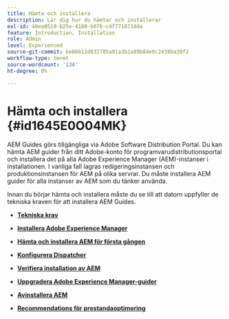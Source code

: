 ```yaml
---
title: Hämta och installera
description: Lär dig hur du hämtar och installerar
exl-id: 40ea0510-b25e-4180-b076-c4f771071dda
feature: Introduction, Installation
role: Admin
level: Experienced
source-git-commit: be06612d832785a91a3b2a89b84e0c2438ba30f2
workflow-type: tm+mt
source-wordcount: '134'
ht-degree: 0%

---
```


# Hämta och installera {#id1645E0O04MK}

AEM Guides görs tillgängliga via Adobe Software Distribution Portal. Du kan hämta AEM guider från ditt Adobe-konto för programvarudistributionsportal och installera det på alla Adobe Experience Manager \(AEM\)-instanser i installationen. I vanliga fall lagras redigeringsinstansen och produktionsinstansen för AEM på olika servrar. Du måste installera AEM guider för alla instanser av AEM som du tänker använda.

Innan du börjar hämta och installera måste du se till att datorn uppfyller de tekniska kraven för att installera AEM Guides.

- **[Tekniska krav](download-install-technical-requirements.md)**

- **[Installera Adobe Experience Manager](download-install-aem.md)**

- **[Hämta och installera AEM för första gången](download-install-aemg-first-time.md)**

- **[Konfigurera Dispatcher](download-install-configure-dispatcher.md)**

- **[Verifiera installation av AEM](download-install-verify-aemg-installation.md)**

- **[Uppgradera Adobe Experience Manager-guider](upgrade-xml-documentation.md)**

- **[Avinstallera AEM](download-install-unistall-aemg.md)**

- **[Recommendations för prestandaoptimering](download-install-recommend-perf-optimiz.md)**
